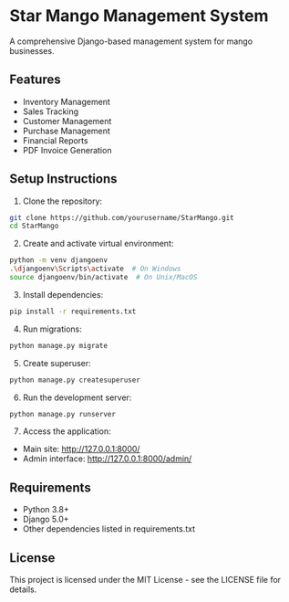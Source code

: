 # Star Mango Management System

A comprehensive Django-based management system for mango businesses.

## Features

- Inventory Management
- Sales Tracking
- Customer Management
- Purchase Management
- Financial Reports
- PDF Invoice Generation

## Setup Instructions

1. Clone the repository:
```bash
git clone https://github.com/yourusername/StarMango.git
cd StarMango
```

2. Create and activate virtual environment:
```bash
python -m venv djangoenv
.\djangoenv\Scripts\activate  # On Windows
source djangoenv/bin/activate  # On Unix/MacOS
```

3. Install dependencies:
```bash
pip install -r requirements.txt
```

4. Run migrations:
```bash
python manage.py migrate
```

5. Create superuser:
```bash
python manage.py createsuperuser
```

6. Run the development server:
```bash
python manage.py runserver
```

7. Access the application:
- Main site: http://127.0.0.1:8000/
- Admin interface: http://127.0.0.1:8000/admin/

## Requirements

- Python 3.8+
- Django 5.0+
- Other dependencies listed in requirements.txt

## License

This project is licensed under the MIT License - see the LICENSE file for details. 